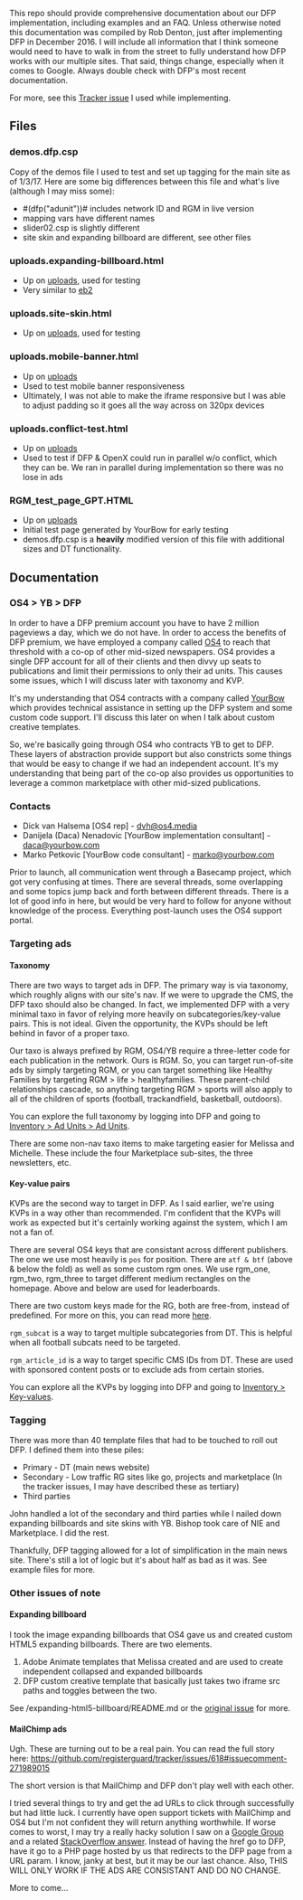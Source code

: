 This repo should provide comprehensive documentation about our DFP implementation, including examples and an FAQ. Unless otherwise noted this documentation was compiled by Rob Denton, just after implementing DFP in December 2016. I will include all information that I think someone would need to have to walk in from the street to fully understand how DFP works with our multiple sites. That said, things change, especially when it comes to Google. Always double check with DFP's most recent documentation.

For more, see this [Tracker issue](https://github.com/registerguard/tracker/issues/618) I used while implementing. 

## Files

### demos.dfp.csp

Copy of the demos file I used to test and set up tagging for the main site as of 1/3/17. Here are some big differences between this file and what's live (although I may miss some):

  * #(dfp("adunit"))# includes network ID and RGM in live version
  * mapping vars have different names
  * slider02.csp is slightly different
  * site skin and expanding billboard are different, see other files

### uploads.expanding-billboard.html

  * Up on [uploads](http://uploads.registerguard.com/scratch/os4/expanding-billboard.html), used for testing
  * Very similar to [eb2](http://uploads.registerguard.com/scratch/os4/eb2.html)

### uploads.site-skin.html

  * Up on [uploads](http://uploads.registerguard.com/scratch/os4/site-skin.html), used for testing

### uploads.mobile-banner.html

  * Up on [uploads](http://uploads.registerguard.com/scratch/os4/mobile-banner.html)
  * Used to test mobile banner responsiveness
  * Ultimately, I was not able to make the iframe responsive but I was able to adjust padding so it goes all the way across on 320px devices

### uploads.conflict-test.html

  * Up on [uploads](http://uploads.registerguard.com/scratch/os4/conflict-test.html)
  * Used to test if DFP & OpenX could run in parallel w/o conflict, which they can be. We ran in parallel during implementation so there was no lose in ads

### RGM_test_page_GPT.HTML

  * Up on [uploads](http://uploads.registerguard.com/scratch/os4/RGM_test_page_GPT.HTML)
  * Initial test page generated by YourBow for early testing
  * demos.dfp.csp is a **heavily** modified version of this file with additional sizes and DT functionality.

## Documentation

### OS4 > YB > DFP

In order to have a DFP premium account you have to have 2 million pageviews a day, which we do not have. In order to access the benefits of DFP premium, we have employed a company called [OS4](http://www.os4.media/) to reach that threshold with a co-op of other mid-sized newspapers. OS4 provides a single DFP account for all of their clients and then divvy up seats to publications and limit their permissions to only their ad units. This causes some issues, which I will discuss later with taxonomy and KVP.

It's my understanding that OS4 contracts with a company called [YourBow](http://www.yourbow.com/aboutus.php) which provides technical assistance in setting up the DFP system and some custom code support. I'll discuss this later on when I talk about custom creative templates.

So, we're basically going through OS4 who contracts YB to get to DFP. These layers of abstraction provide support but also constricts some things that would be easy to change if we had an independent account. It's my understanding that being part of the co-op also provides us opportunities to leverage a common marketplace with other mid-sized publications.

### Contacts

* Dick van Halsema [OS4 rep] - dvh@os4.media
* Danijela (Daca) Nenadovic [YourBow implementation consultant] - daca@yourbow.com
* Marko Petkovic [YourBow code consultant] - marko@yourbow.com

Prior to launch, all communication went through a Basecamp project, which got very confusing at times. There are several threads, some overlapping and some topics jump back and forth between different threads. There is a lot of good info in here, but would be very hard to follow for anyone without knowledge of the process. Everything post-launch uses the OS4 support portal.

### Targeting ads

#### Taxonomy

There are two ways to target ads in DFP. The primary way is via taxonomy, which roughly aligns with our site's nav. If we were to upgrade the CMS, the DFP taxo should also be changed. In fact, we implemented DFP with a very minimal taxo in favor of relying more heavily on subcategories/key-value pairs. This is not ideal. Given the opportunity, the KVPs should be left behind in favor of a proper taxo. 

Our taxo is always prefixed by RGM, OS4/YB require a three-letter code for each publication in the network. Ours is RGM. So, you can target run-of-site ads by simply targeting RGM, or you can target something like Healthy Families by targeting RGM > life > healthyfamilies. These parent-child relationships cascade, so anything targeting RGM > sports will also apply to all of the children of sports (football, trackandfield, basketball, outdoors).

You can explore the full taxonomy by logging into DFP and going to [Inventory > Ad Units > Ad Units](https://www.google.com/dfp/30582678#inventory).

There are some non-nav taxo items to make targeting easier for Melissa and Michelle. These include the four Marketplace sub-sites, the three newsletters, etc.

#### Key-value pairs

KVPs are the second way to target in DFP. As I said earlier, we're using KVPs in a way other than recommended. I'm confident that the KVPs will work as expected but it's certainly working against the system, which I am not a fan of.

There are several OS4 keys that are consistant across different publishers. The one we use most heavily is `pos` for position. There are `atf & btf` (above & below the fold) as well as some custom rgm ones. We use rgm_one, rgm_two, rgm_three to target different medium rectangles on the homepage. Above and below are used for leaderboards.

There are two custom keys made for the RG, both are free-from, instead of predefined. For more on this, you can read more [here](https://support.google.com/dfp_premium/answer/188092?hl=en).

`rgm_subcat` is a way to target multiple subcategories from DT. This is helpful when all football subcats need to be targeted.

`rgm_article_id` is a way to target specific CMS IDs from DT. These are used with sponsored content posts or to exclude ads from certain stories.

You can explore all the KVPs by logging into DFP and going to [Inventory > Key-values](https://www.google.com/dfp/30582678#inventory/customTargeting).

### Tagging

There was more than 40 template files that had to be touched to roll out DFP. I defined them into these piles:

* Primary - DT (main news website)
* Secondary - Low traffic RG sites like go, projects and marketplace (In the tracker issues, I may have described these as tertiary)
* Third parties

John handled a lot of the secondary and third parties while I nailed down expanding billboards and site skins with YB. Bishop took care of NIE and Marketplace. I did the rest.

Thankfully, DFP tagging allowed for a lot of simplification in the main news site. There's still a lot of logic but it's about half as bad as it was. See example files for more.

### Other issues of note

#### Expanding billboard

I took the image expanding billboards that OS4 gave us and created custom HTML5 expanding billboards. There are two elements.

1. Adobe Animate templates that Melissa created and are used to create independent collapsed and expanded billboards
1. DFP custom creative template that basically just takes two iframe src paths and toggles between the two.

See /expanding-html5-billboard/README.md or the [original issue](https://github.com/registerguard/tracker/issues/618#issuecomment-271459921) for more.

#### MailChimp ads

Ugh. These are turning out to be a real pain. You can read the full story here: https://github.com/registerguard/tracker/issues/618#issuecomment-271989015

The short version is that MailChimp and DFP don't play well with each other. 

I tried several things to try and get the ad URLs to click through successfully but had little luck. I currently have open support tickets with MailChimp and OS4 but I'm not confident they will return anything worthwhile. If worse comes to worst, I may try a really hacky solution I saw on a [Google Group](https://productforums.google.com/d/msg/dfp/sKydukOsXpQ/pjV4DMEOBgAJ) and a related [StackOverflow answer](http://stackoverflow.com/questions/12697866/google-dfp-ads-in-email-behaving-strangely/16764513#16764513). Instead of having the href go to DFP, have it go to a PHP page hosted by us that redirects to the DFP page from a URL param. I know, janky at best, but it may be our last chance. Also, THIS WILL ONLY WORK IF THE ADS ARE CONSISTANT AND DO NO CHANGE.

More to come...

